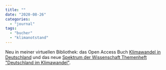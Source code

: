 ```yaml
---
title: ""
date: "2020-08-26"
categories: 
  - "journal"
tags: 
  - "bucher"
  - "klimanotstand"
---
```


Neu in meiner virtuellen Bibliothek: das Open Access Buch [Klimawandel in Deutschland](https://link.springer.com/book/10.1007%2F978-3-662-50397-3 "Klimawandel in Deutschland | SpringerLink") und das neue [Spektrum der Wissenschaft Themenheft "Deutschland im Klimawandel"](https://www.spektrum.de/magazin/deutschland-im-klimawandel/1752440 "Deutschland im Klimawandel - Spektrum der Wissenschaft").
